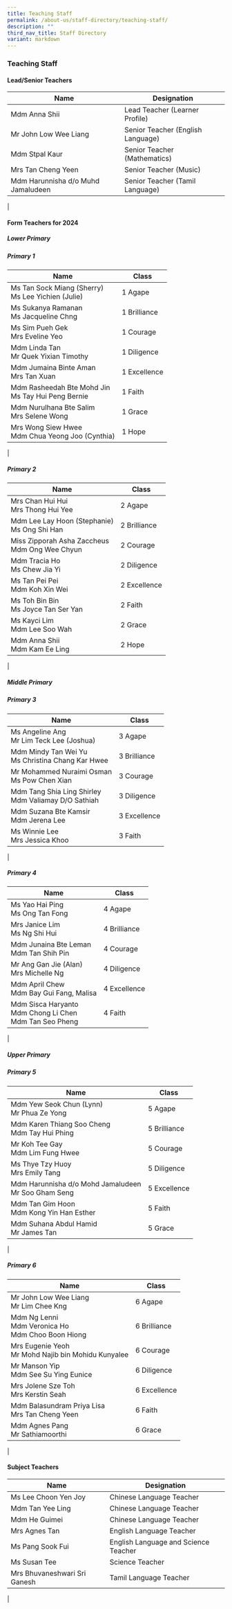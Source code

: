 ```yaml
---
title: Teaching Staff
permalink: /about-us/staff-directory/teaching-staff/
description: ""
third_nav_title: Staff Directory
variant: markdown
---
```

### **Teaching Staff**
#### **Lead/Senior Teachers**

| Name | Designation |
|---|---|
| Mdm Anna Shii | Lead Teacher (Learner Profile) |
| Mr John Low Wee Liang | Senior Teacher (English Language)  |
| Mdm Stpal Kaur | Senior Teacher (Mathematics)  |
| Mrs Tan Cheng Yeen | Senior Teacher (Music)  |
| Mdm Harunnisha d/o Muhd Jamaludeen | 	Senior Teacher (Tamil Language)  |
|

#### **Form Teachers for 2024**
##### **Lower Primary**
##### Primary 1

| Name | Class |
|---|---|
| Ms Tan Sock Miang (Sherry)<br>Ms Lee Yichien (Julie) | 1 Agape |
| Ms Sukanya Ramanan<br> Ms Jacqueline Chng  | 1 Brilliance  |
| Ms Sim Pueh Gek<br>Mrs Eveline Yeo    | 1 Courage |
| Mdm Linda Tan<br>Mr Quek Yixian Timothy | 1 Diligence |
| Mdm Jumaina Binte Aman<br>Mrs Tan Xuan  | 1 Excellence |
| Mdm Rasheedah Bte Mohd Jin <br>Ms Tay Hui Peng Bernie  | 1 Faith |
| Mdm Nurulhana Bte Salim<br>Mrs Selene Wong  | 1 Grace |
| Mrs Wong Siew Hwee<br>Mdm Chua Yeong Joo (Cynthia) | 1 Hope |
|

##### Primary 2

| Name | Class |
|---|---|
| Mrs Chan Hui Hui<br>Mrs Thong Hui Yee | 2 Agape |
| Mdm Lee Lay Hoon (Stephanie)<br>Ms Ong Shi Han | 2 Brilliance |
|Miss Zipporah Asha Zaccheus<br> Mdm Ong Wee Chyun | 2 Courage |
| Mdm Tracia Ho<br>Ms Chew Jia Yi | 2 Diligence |
| Ms Tan Pei Pei<br>Mdm Koh Xin Wei | 2 Excellence |
| Ms Toh Bin Bin<br>Ms Joyce Tan Ser Yan | 2 Faith |
| Ms Kayci Lim<br> Mdm Lee Soo Wah<br> | 2 Grace |
| Mdm Anna Shii<br>Mdm Kam Ee Ling  | 2 Hope |
|

##### **Middle Primary**
##### Primary 3

| Name | Class |
|---|---|
|  Ms Angeline Ang<br>Mr Lim Teck Lee (Joshua)  | 3 Agape |
| Mdm Mindy Tan Wei Yu<br>Ms Christina Chang Kar Hwee | 3 Brilliance |
| Mr Mohammed Nuraimi Osman<br>Ms Pow Chen Xian| 3 Courage   |
| Mdm Tang Shia Ling Shirley <br>Mdm Valiamay D/O Sathiah | 3 Diligence  |
| Mdm Suzana Bte Kamsir<br>Mdm Jerena Lee | 3 Excellence  |
| Ms Winnie Lee<br>Mrs Jessica Khoo | 3 Faith  |
|

##### Primary 4

| Name | Class |
|---|---|
| Ms Yao Hai Ping <br>Ms Ong Tan Fong | 4 Agape |
| Mrs Janice Lim<br>Ms Ng Shi Hui | 4 Brilliance |
| Mdm Junaina Bte Leman <br> Mdm Tan Shih Pin | 4 Courage |
|Mr Ang Gan Jie (Alan)<br>Mrs Michelle Ng | 4 Diligence |
| Mdm April Chew <br>Mdm Bay Gui Fang, Malisa | 4 Excellence |
|Mdm Sisca Haryanto<br>Mdm Chong Li Chen<br>Mdm Tan Seo Pheng   | 4 Faith
|

##### **Upper Primary**
##### Primary 5

| Name | Class |
|---|---|
| Mdm Yew Seok Chun (Lynn)<br>Mr Phua Ze Yong | 5 Agape |
| Mdm Karen Thiang Soo Cheng<br>Mdm Tay Hui Phing | 5 Brilliance |
| Mr Koh Tee Gay<br>Mdm Lim Fung Hwee | 5 Courage |
| Ms Thye Tzy Huoy<br>Mrs Emily Tang  | 5 Diligence  |
| Mdm Harunnisha d/o Mohd Jamaludeen<br>Mr Soo Gham Seng | 5 Excellence |
| Mdm Tan Gim Hoon <br>Mdm Kong Yin Han Esther  | 5 Faith |
|Mdm Suhana Abdul Hamid<br>Mr James Tan   | 5 Grace |
|

##### Primary 6

| Name | Class |
|---|---|
| Mr John Low Wee Liang<br>Mr Lim Chee Kng | 6 Agape |
| Mdm Ng Lenni<br>Mdm Veronica Ho<br>Mdm Choo Boon Hiong  | 6 Brilliance |
| Mrs Eugenie Yeoh<br> Mr Mohd Najib bin Mohidu Kunyalee | 6 Courage |
| Mr Manson Yip<br>Mdm See Su Ying Eunice | 6 Diligence         |
| Mrs Jolene Sze Toh<br>Mrs Kerstin Seah  | 6 Excellence |
|Mdm Balasundram Priya Lisa <br>Mrs Tan Cheng Yeen | 6 Faith  |
|Mdm Agnes Pang<br>Mr Sathiamoorthi | 6 Grace  |
|

#### **Subject Teachers**

| Name | Designation |
|---|---|
| Ms Lee Choon Yen Joy | Chinese Language Teacher  |
| Mdm Tan Yee Ling | Chinese Language Teacher  |
| Mdm He Guimei | Chinese Language Teacher  |
| Mrs Agnes Tan | English Language Teacher  |
| Ms Pang Sook Fui | English Language and Science Teacher  |
|Ms Susan Tee| Science Teacher |
| Mrs Bhuvaneshwari Sri Ganesh | Tamil Language Teacher |
|